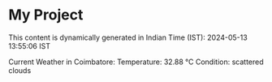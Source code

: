 # My Project

This content is dynamically generated in Indian Time (IST): 2024-05-13 13:55:06 IST


Current Weather in Coimbatore:
Temperature: 32.88 °C
Condition: scattered clouds
